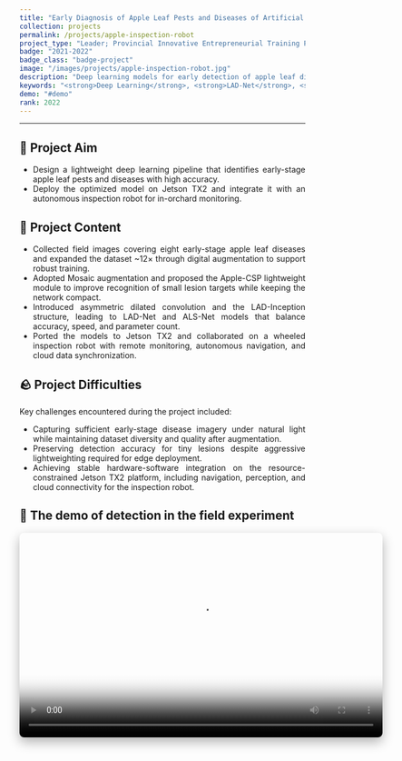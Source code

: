 ```yaml
---
title: "Early Diagnosis of Apple Leaf Pests and Diseases of Artificial Intelligence and Inspection Robots"
collection: projects
permalink: /projects/apple-inspection-robot
project_type: "Leader; Provincial Innovative Entrepreneurial Training Plan Program (2021 May to 2022 May)"
badge: "2021-2022"
badge_class: "badge-project"
image: "/images/projects/apple-inspection-robot.jpg"
description: "Deep learning models for early detection of apple leaf diseases with successful deployment on Jetson TX2 inspection robot."
keywords: "<strong>Deep Learning</strong>, <strong>LAD-Net</strong>, <strong>Jetson TX2</strong>, <strong>Inspection Robot</strong>"
demo: "#demo"
rank: 2022
---
```



********************************

<style>
.page__content p, .page__content li {
    text-align: justify !important;
}
</style>

<h2>🎯 Project Aim</h2>
<ul style="text-align: justify;">
<li>Design a lightweight deep learning pipeline that identifies early-stage apple leaf pests and diseases with high accuracy.</li>
<li>Deploy the optimized model on Jetson TX2 and integrate it with an autonomous inspection robot for in-orchard monitoring.</li>
</ul>

<h2>📓 Project Content</h2>
<ul style="text-align: justify;">
<li>Collected field images covering eight early-stage apple leaf diseases and expanded the dataset ~12× through digital augmentation to support robust training.</li>
<li>Adopted Mosaic augmentation and proposed the Apple-CSP lightweight module to improve recognition of small lesion targets while keeping the network compact.</li>
<li>Introduced asymmetric dilated convolution and the LAD-Inception structure, leading to LAD-Net and ALS-Net models that balance accuracy, speed, and parameter count.</li>
<li>Ported the models to Jetson TX2 and collaborated on a wheeled inspection robot with remote monitoring, autonomous navigation, and cloud data synchronization.</li>
</ul>

<h2>🪨 Project Difficulties</h2>
<p style="text-align: justify;">Key challenges encountered during the project included:</p>
<ul style="text-align: justify;">
<li>Capturing sufficient early-stage disease imagery under natural light while maintaining dataset diversity and quality after augmentation.</li>
<li>Preserving detection accuracy for tiny lesions despite aggressive lightweighting required for edge deployment.</li>
<li>Achieving stable hardware-software integration on the resource-constrained Jetson TX2 platform, including navigation, perception, and cloud connectivity for the inspection robot.</li>
</ul>


<h2 id="demo"> 🌾 The demo of detection in the field experiment</h2>

<div style="text-align: center;">
  <video width="640" height="360" controls 
         poster="http://zhuxy-USTC.github.io/images/robot_based_detection_experiment.png" 
         style="display: block; margin: auto; box-shadow: 0 8px 20px rgba(0, 0, 0, 0.3); border-radius: 8px;">
    <source src="http://zhuxy-USTC.github.io/videos/robot_experiment.mp4" type="video/mp4">
    Your browser does not support the video tag.
  </video>
</div>
